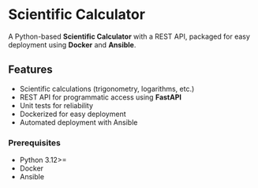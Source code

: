 # Scientific Calculator

A Python-based **Scientific Calculator** with a REST API, packaged for easy deployment using **Docker** and **Ansible**.  

## Features
- Scientific calculations (trigonometry, logarithms, etc.)  
- REST API for programmatic access using **FastAPI**  
- Unit tests for reliability  
- Dockerized for easy deployment  
- Automated deployment with Ansible  


### Prerequisites
- Python 3.12>= 
- Docker  
- Ansible  

